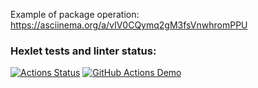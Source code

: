 Example of package operation: 
https://asciinema.org/a/vIV0CQymq2gM3fsVnwhromPPU

### Hexlet tests and linter status:
[![Actions Status](https://github.com/LotBag/java-project-71/actions/workflows/hexlet-check.yml/badge.svg)](https://github.com/LotBag/java-project-71/actions)
[![GitHub Actions Demo](https://github.com/LotBag/java-project-71/actions/workflows/github-actions-demo.yml/badge.svg)](https://github.com/LotBag/java-project-71/actions/workflows/github-actions-demo.yml)
